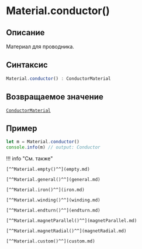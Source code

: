# Material.conductor()

## Описание
Материал для проводника.

## Синтаксис
```javascript
Material.conductor() : ConductorMaterial
``` 

## Возвращаемое значение
[`ConductorMaterial`](./../../../types/materials/ConductorMaterial/_index.md)

## Пример
``` javascript linenums="1"
let m = Material.conductor()
console.info(m) // output: Conductor
``` 

!!! info "См. также"

    [^^Material.empty()^^](empty.md)

    [^^Material.general()^^](general.md)

    [^^Material.iron()^^](iron.md)

    [^^Material.winding()^^](winding.md)

    [^^Material.endturn()^^](endturn.md)

    [^^Material.magnetParallel()^^](magnetParallel.md)

    [^^Material.magnetRadial()^^](magnetRadial.md)

    [^^Material.custom()^^](custom.md)
